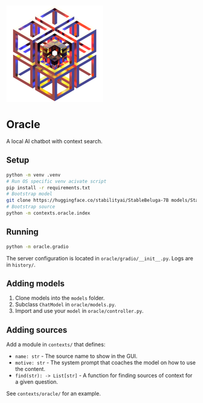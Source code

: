 ![Oracle](oracle/gradio/icon.png)

# Oracle

A local AI chatbot with context search.

## Setup

```sh
python -m venv .venv
# Run OS specific venv acivate script
pip install -r requirements.txt
# Bootstrap model
git clone https://huggingface.co/stabilityai/StableBeluga-7B models/StableBeluga-7B
# Bootstrap source
python -m contexts.oracle.index
```

## Running

```sh
python -m oracle.gradio
```

The server configuration is located in `oracle/gradio/__init__.py`.
Logs are in `history/`.

## Adding models

1. Clone models into the `models` folder.
2. Subclass `ChatModel` in `oracle/models.py`.
3. Import and use your `model` in `oracle/controller.py`.

## Adding sources

Add a module in `contexts/` that defines:

- `name: str` - The source name to show in the GUI.
- `motive: str` - The system prompt that coaches the model on how to
    use the content.
- `find(str): -> List[str]` - A function for finding sources of context
    for a given question.

See `contexts/oracle/` for an example.
